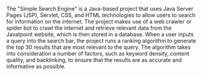The "Simple Search Engine" is a Java-based project that uses Java Server Pages (JSP), Servlet, CSS, and HTML technologies to allow users to search for information on the internet. 
The project makes use of a web crawler or spider bot to crawl the internet and retrieve relevant data from the Javatpoint website, which is then stored in a database.
When a user inputs a query into the search bar, the project runs a ranking algorithm to generate the top 30 results that are most relevant to the query. 
The algorithm takes into consideration a number of factors, such as keyword density, content quality, and backlinking, to ensure that the results are as accurate and informative as possible.
